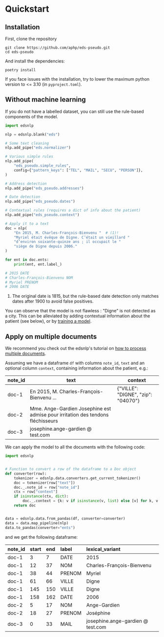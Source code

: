 # Quickstart

## Installation

First, clone the repository

```{: .shell data-md-color-scheme="slate" }
git clone https://github.com/aphp/eds-pseudo.git
cd eds-pseudo
```

And install the dependencies:

```{: .shell data-md-color-scheme="slate" }
poetry install
```

If you face issues with the installation, try to lower the maximum python version to
<= 3.10 (in `pyproject.toml`).

## Without machine learning

If you do not have a labelled dataset, you can still use the rule-based components of the
model.

```python
import edsnlp

nlp = edsnlp.blank("eds")

# Some text cleaning
nlp.add_pipe("eds.normalizer")

# Various simple rules
nlp.add_pipe(
    "eds_pseudo.simple_rules",
    config={"pattern_keys": ["TEL", "MAIL", "SECU", "PERSON"]},
)

# Address detection
nlp.add_pipe("eds_pseudo.addresses")

# Date detection
nlp.add_pipe("eds_pseudo.dates")

# Contextual rules (requires a dict of info about the patient)
nlp.add_pipe("eds_pseudo.context")

# Apply it to a text
doc = nlp(
    "En 2015, M. Charles-François-Bienvenu "  # (1)!
    "Myriel était évêque de Digne. C’était un vieillard "
    "d’environ soixante-quinze ans ; il occupait le "
    "siège de Digne depuis 2006."
)

for ent in doc.ents:
    print(ent, ent.label_)

# 2015 DATE
# Charles-François-Bienvenu NOM
# Myriel PRENOM
# 2006 DATE
```

1. The original date is 1815, but the rule-based date detection only matches dates after
   1900 to avoid false positives.

You can observe that the model is not flawless : "Digne" is not detected as a city. This
can be alleviated by adding contextual information about the patient (see below), or by
[training a model](../training).

## Apply on multiple documents

We recommend you check out the edsnlp's tutorial on [how to process multiple documents](https://aphp.github.io/edsnlp/latest/tutorials/multiple-texts).

Assuming we have a dataframe `df` with columns `note_id`, `text` and an optional column `context`, containing information about the patient, e.g.:

| note_id | text                                                                            | context                            |
|---------|---------------------------------------------------------------------------------|------------------------------------|
| doc-1   | En 2015, M. Charles-François-Bienvenu ...                                       | {"VILLE": "DIGNE", "zip": "04070"} |
| doc-2   | Mme. Ange-Gardien Josephine est admise pour irritation des tendons fléchisseurs |                                    |
| doc-3   | josephine.ange-gardien @ test.com                                               |                                    |

We can apply the model to all the documents with the following code:

```python
import edsnlp


# Function to convert a row of the dataframe to a Doc object
def converter(row):
    tokenizer = edsnlp.data.converters.get_current_tokenizer()
    doc = tokenizer(row["text"])
    doc._.note_id = row["note_id"]
    ctx = row["context"]
    if isinstance(ctx, dict):
        doc._.context = {k: v if isinstance(v, list) else [v] for k, v in ctx.items()}
    return doc


data = edsnlp.data.from_pandas(df, converter=converter)
data = data.map_pipeline(nlp)
data.to_pandas(converter="ents")
```

and we get the following dataframe:

| note_id | start | end | label  | lexical_variant                   |
|:--------|:------|:----|:-------|:----------------------------------|
| doc-1   | 3     | 7   | DATE   | 2015                              |
| doc-1   | 12    | 37  | NOM    | Charles-François-Bienvenu         |
| doc-1   | 38    | 44  | PRENOM | Myriel                            |
| doc-1   | 61    | 66  | VILLE  | Digne                             |
| doc-1   | 145   | 150 | VILLE  | Digne                             |
| doc-1   | 158   | 162 | DATE   | 2006                              |
| doc-2   | 5     | 17  | NOM    | Ange-Gardien                      |
| doc-2   | 18    | 27  | PRENOM | Joséphine                         |
| doc-3   | 0     | 33  | MAIL   | josephine.ange-gardien @ test.com |
